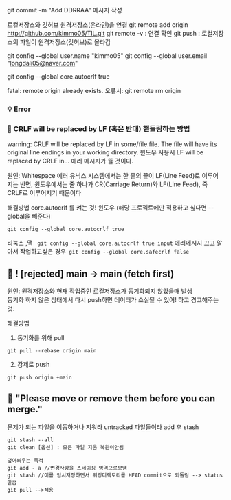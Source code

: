
git commit -m "Add DDRRAA" 메시지 작성

로컬저장소와 깃허브 원격저장소(온라인)을 연결
git remote add origin http://github.com/kimmo05/TIL.git
git remote -v : 연결 확인
git push : 로컬저장소의 파일이 원격저장소(깃허브)로 올라감

git config --global user.name "kimmo05"
git config --global user.email  "longdali05@naver.com"

git config --global core.autocrlf true 

fatal: remote origin already exists. 오류시: git remote rm origin 

### 💡 Error 
###  🚫 CRLF will be replaced by LF (혹은 반대) 핸들링하는 방법<br>
warning: CRLF will be replaced by LF in some/file.file.
The file will have its original line endings in your working directory.
윈도우 사용시 LF will be replaced by CRLF in… 에러 메시지가 뜰 것이다.

원인: Whitespace 에러 
유닉스 시스템에서는 한 줄의 끝이 LF(Line Feed)로 이루어지는 반면,
윈도우에서는 줄 하나가 CR(Carriage Return)와 LF(Line Feed), 즉 CRLF로 이루어지기 때문이다

해결방법
core.autocrlf 를 켜는 것!
윈도우 (해당 프로젝트에만 적용하고 싶다면 --global을 빼준다)
```
git config --global core.autocrlf true
```
리눅스 ,맥 ```
git config --global core.autocrlf true input```
에러메시지 끄고 알아서 작업하고싶은 경우```
git config --global core.safecrlf false```
<br>
## 🚫 ! [rejected] main -> main (fetch first) 

원인: 원격저장소와 현재 작업중인 로컬저장소가 동기화되지 않았을때 발생<br>
동기화 하지 않은 상태에서 다시 push하면 데이터가 소실될 수 있어! 하고 경고해주는것.

해결방법
1. 동기화를 위해 pull
```
git pull --rebase origin main
```
2. 강제로 push
```
git push origin +main 
```
## 🚫 "Please move or remove them before you can merge."
문제가 되는 파일을 이동하거나 지워라
untracked 파일들이라 add 후 stash
```
git stash --all
git clean [옵션] : 모든 파일 지움 복원이안됨

덮어씌우는 목적
git add - a //변경사항을 스테이징 영역으로보냄
git stash //이를 임시저장하면서 워킹디렉토리를 HEAD commit으로 되돌림 --> status 깔끔
git pull -->적용
```
